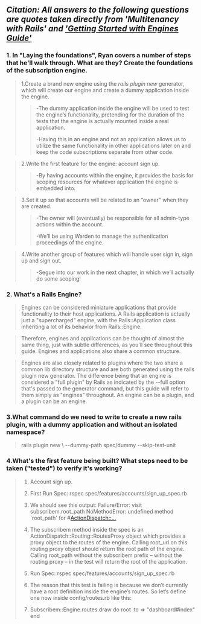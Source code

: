 ## *Citation: All answers to the following questions are quotes taken directly from 'Multitenancy with Rails' and ['Getting Started with Engines Guide'](http://guides.rubyonrails.org/engines.html)*


### **1. In "Laying the foundations", Ryan covers a number of steps that he'll walk through. What are they? Create the foundations of the subscription engine.**

> 1.Create a brand new engine using the _rails plugin new_ generator, which will create our engine and create a dummy application inside the engine. 
>
>> -The dummy application inside the engine will be used to test the engine’s functionality, pretending for the duration of the tests that the engine is actually mounted inside a 	real application.
>>
>> -Having this in an engine and not an application allows us to utilize the same functionality in other applications later on and keep the code subscriptions separate from other 	code.


> 2.Write the first feature for the engine: account sign up.
>
>> -By having accounts within the engine, it provides the basis for scoping resources for whatever application the engine is embedded into.


> 3.Set it up so that accounts will be related to an “owner” when they are created.
>
>> -The owner will (eventually) be responsible for all admin-type actions within the account. 
>>
>> -We’ll be using Warden to manage the authentication proceedings of the engine.


> 4.Write another group of features which will handle user sign in, sign up and sign out.
>
>> -Segue into our work in the next chapter, in which we’ll actually do some scoping!


### **2. What's a Rails Engine?**

> Engines can be considered miniature applications that provide functionality to their host applications. A Rails application is actually just a "supercharged" engine, with the Rails::Application class inheriting a lot of its behavior from Rails::Engine.

> Therefore, engines and applications can be thought of almost the same thing, just with subtle differences, as you'll see throughout this guide. Engines and applications also share a common structure.

> Engines are also closely related to plugins where the two share a common lib directory structure and are both generated using the rails plugin new generator. The difference being that an engine is considered a "full plugin" by Rails as indicated by the --full option that's passed to the generator command, but this guide will refer to them simply as "engines" throughout. An engine can be a plugin, and a plugin can be an engine.


### **3.What command do we need to write to create a new rails plugin, with a dummy application and without an isolated namespace?**

> rails plugin new <name of plugin> \ --dummy-path spec/dummy --skip-test-unit

### **4.What's the first feature being built? What steps need to be taken ("tested") to verify it's working?**

> 1. Account sign up.
>
> 2. First Run Spec: rspec spec/features/accounts/sign_up_spec.rb 
>
> 3. We should see this output:
> Failure/Error: visit subscribem.root_path 
> NoMethodError:
>   undefined method `root_path' for #<ActionDispatch::...>
>
> 4. The subscribem method inside the spec is an ActionDispatch::Routing::RoutesProxy object which provides a proxy object to the routes of the engine. Calling root_url on this routing proxy object should return the root path of the engine. Calling root_path without the subscribem prefix – without the routing proxy – in the test will return the root of the application.
>
> 5. Run Spec: rspec spec/features/accounts/sign_up_spec.rb 
>
> 6. The reason that this test is failing is because we don’t currently have a root definition inside the engine’s routes. So let’s define one now inside config/routes.rb like this:
>
> 7. Subscribem::Engine.routes.draw do 
>    root :to => "dashboard#index"
>    end
